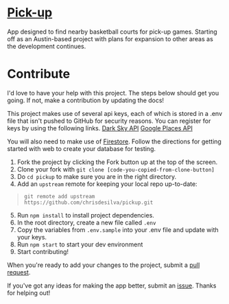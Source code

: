 # [Pick-up](https://pick-up-1.firebaseapp.com)

App designed to find nearby basketball courts for pick-up games. Starting off as an Austin-based project with plans for expansion to other areas as the development continues.

# Contribute

I'd love to have your help with this project. The steps below should get you going. If not, make a contribution by updating the docs!

This project makes use of several api keys, each of which is stored in a .env file that isn't pushed to GitHub for security reasons. You can register for keys by using the following links. 
[Dark Sky API](https://darksky.net/dev/register)
[Google Places API](https://cloud.google.com/maps-platform/?_ga=2.33032574.1722274875.1559603342-1851123871.1552525580#get-started)

You will also need to make use of [Firestore](https://firebase.google.com/docs/firestore/quickstart). Follow the directions for getting started with web to create your database for testing.

1. Fork the project by clicking the Fork button up at the top of the screen.
2. Clone your fork with `git clone [code-you-copied-from-clone-button]`
3. Do `cd pickup` to make sure you are in the right directory.
4. Add an `upstream` remote for keeping your local repo up-to-date:
  > `git remote add upstream https://github.com/chrisdesilva/pickup.git`
5. Run `npm install` to install project dependencies.
6. In the root directory, create a new file called `.env`
7. Copy the variables from `.env.sample` into your .env file and update with your keys.
8. Run `npm start` to start your dev environment 
9. Start contributing!

When you're ready to add your changes to the project, submit a [pull request](https://help.github.com/en/articles/creating-a-pull-request-from-a-fork).

If you've got any ideas for making the app better, submit an [issue](https://github.com/chrisdesilva/pickup/issues). Thanks for helping out! 
